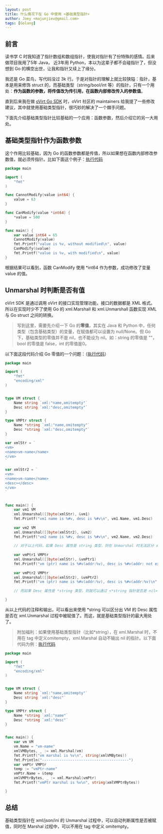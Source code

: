 ```yaml
---
layout: post
title: 什么情况下在 Go 中使用 <基础类型指针>
author: Joey <majunjiev@gmail.com>
tags: [Golang]
---
```



## 前言

读书学 C 时我知道了指针数组和数组指针，使我对指针有了份特殊的感情。后来做项目我用了5年 Java， 近3年用 Python，本以为这辈子都不会碰指针了，但没想到 Go 的横空出世，让我和指针又续上了缘分。

我还是 Go 菜鸟，写代码没过 3k 行。于是对指针的理解上就比较狭隘：指针，基本是用来修饰 struct 的，而基础类型（string/bool/int 等）的指针，只有一个用处：**作为函数的参数，将传值改为传引用，在函数内部修改传入的参数值**。

直到后来我在做 [oVirt Go SDK](https://github.com/imjoey/ovirt-engine-sdk-go) 时，oVirt 社区的 maintainers 给我提了一些修改建议，其中就使用基础类型指针，很巧妙的解决了一个棘手问题。

下面先介绍基础类型指针比较基础的一个应用：函数参数，然后介绍它的另一大用处。


## 基础类型指针作为函数参数

这个作用比较基础，因为 Go 的函数参数都是传值，所以如果想在函数内部修改参数值，就必须传指针。比如下面这个例子：[执行代码](https://play.golang.org/p/RRPt9C3Lua)
```go
package main

import (
	"fmt"
)

func CannotModify(value int64) {
	value = 63
}

func CanModify(value *int64) {
	*value = 500
}

func main() {
	var value int64 = 65
	CannotModify(value)
	fmt.Printf("value is %v, without modified\n", value)
	CanModify(&value)
	fmt.Printf("value is %v, with modified\n", value)
}

```

根据结果可以看到，函数 CanModify 使用 *int64 作为参数，成功修改了变量 value 的值。


## Unmarshal 时判断是否有值

oVirt SDK 是通过调用 oVirt 的接口实现管理功能，接口的数据都是 XML 格式。所以在实现时少不了使用 Go 的 xml.Marshall 和 xml.Unmarshall 函数实现 XML 与 Go struct 之间的转换。

> 写到这里，需要先介绍一下 Go 的**零值**，其实在 Java 和 Python 中，任何类型（包含基础类型）的变量，在赋值都可以设置为 null/None。但 Go 下，基础类型的零值并不是 nil，也不能设为 nil。如：string 的零值是 ""，bool 的零值是 false，int 的零值是0。

以下面这段代码介绍 Go 零值的一个问题：（[执行代码](https://play.golang.org/p/2bpy1tg09r)）

```go
package main

import (
	"fmt"
	"encoding/xml"
)


type VM struct {
	Name string `xml:"name,omitempty"`
	Desc string `xml:"desc,omitempty"`
}

type VMPtr struct {
	Name *string `xml:"name,omitempty"`
	Desc *string `xml:"desc,omitempty"`
}

var xmlStr = `
<vm>
<name>vm-name</name>
</vm>
`

var xmlStr2 = `
<vm>
<name>vm-name</name>
<desc></desc>
</vm>
`


func main() {
	var vm1 VM
	xml.Unmarshal([]byte(xmlStr), &vm1)
	fmt.Printf("vm1 name is %#v, desc is %#v\n", vm1.Name, vm1.Desc)
	
	var vm2 VM
	xml.Unmarshal([]byte(xmlStr2), &vm2)
	fmt.Printf("vm2 name is %#v, desc is %#v\n", vm2.Name, vm2.Desc)
	
	// 对于以上代码，如果 Desc 属性是 string 类型，则在 Unmarshal 时无法区分 xml 中：<不存在desc属性> 还是 <desc是空串("")>
	
	var vmPtr1 VMPtr
	xml.Unmarshal([]byte(xmlStr), &vmPtr1)
	fmt.Printf("vm (ptr) name is %#v(addr:%v), desc is %#v(addr: not exits)\n", *vmPtr1.Name, vmPtr1.Name, vmPtr1.Desc)
	
	var vmPtr2 VMPtr
	xml.Unmarshal([]byte(xmlStr2), &vmPtr2)
	fmt.Printf("vm (ptr) name is %#v(addr:%v), desc is %#v(addr:%v)\n", *vmPtr2.Name, vmPtr2.Name, *vmPtr2.Desc, vmPtr2.Desc)
	
	// 而如果 Desc 属性是 *string 类型，则就可以通过 <*string 指针是否是 nil> 去判断xml中是否有desc属性了

}

```

从以上代码的注释和输出，可以看出来使用 *string 可以区分出 VM 的 Desc 属性是否在 xml.Unmarshal 过程中被赋值了。而这，就是基础类型指针的最大用处了。

> 附加福利：如果使用基础类型指针（比如*string），在 xml.Marshal 时，不用在 tag 中定义omitempty，xml.Marshal 自动不输出 nil 的指针。以下面代码为例：[执行代码](https://play.golang.org/p/ZMaXB3_qnS)

```go
package main

import (
	"fmt"
	"encoding/xml"
)


type VM struct {
	Name string `xml:"name,omitempty"`
	Desc string `xml:"desc"`
}

type VMPtr struct {
	Name *string `xml:"name"`
	Desc *string `xml:"desc"`
}


func main() {
	var vm VM
	vm.Name = "vm-name"
	xmlVMBytes, _ := xml.Marshal(vm)
	fmt.Printf("vm marshal is %v\n", string(xmlVMBytes))
	fmt.Println("----------------------------------------")
	var vmPtr VMPtr
	temp := "vmPtr-name"
	vmPtr.Name = &temp
	xmlVMPtrBytes, _ := xml.Marshal(vmPtr)
	fmt.Printf("vmPtr marshal is %v\n", string(xmlVMPtrBytes))

}
```


## 总结

基础类型指针在 xml/json/ini 的 Unmarshal 过程中，可以自动判断属性是否被赋值，同时在 Marshal 过程中，可以不用在 tag 中定义 omitempty。